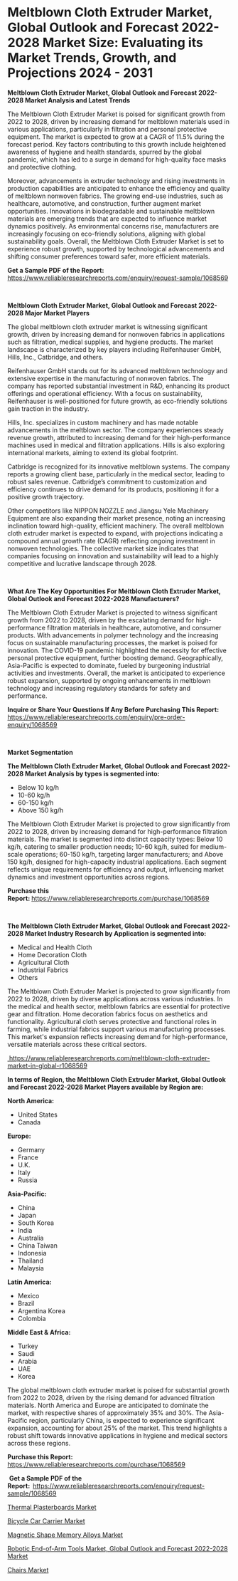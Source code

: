 <p><h1>Meltblown Cloth Extruder Market, Global Outlook and Forecast 2022-2028 Market Size: Evaluating its Market Trends, Growth, and Projections 2024 - 2031</h1></p><p><strong>Meltblown Cloth Extruder Market, Global Outlook and Forecast 2022-2028 Market Analysis and Latest Trends</strong></p>
<p><p>The Meltblown Cloth Extruder Market is poised for significant growth from 2022 to 2028, driven by increasing demand for meltblown materials used in various applications, particularly in filtration and personal protective equipment. The market is expected to grow at a CAGR of 11.5% during the forecast period. Key factors contributing to this growth include heightened awareness of hygiene and health standards, spurred by the global pandemic, which has led to a surge in demand for high-quality face masks and protective clothing. </p><p>Moreover, advancements in extruder technology and rising investments in production capabilities are anticipated to enhance the efficiency and quality of meltblown nonwoven fabrics. The growing end-use industries, such as healthcare, automotive, and construction, further augment market opportunities. Innovations in biodegradable and sustainable meltblown materials are emerging trends that are expected to influence market dynamics positively. As environmental concerns rise, manufacturers are increasingly focusing on eco-friendly solutions, aligning with global sustainability goals. Overall, the Meltblown Cloth Extruder Market is set to experience robust growth, supported by technological advancements and shifting consumer preferences toward safer, more efficient materials.</p></p>
<p><strong>Get a Sample PDF of the Report:&nbsp;</strong> <a href="https://www.reliableresearchreports.com/enquiry/request-sample/1068569">https://www.reliableresearchreports.com/enquiry/request-sample/1068569</a></p>
<p>&nbsp;</p>
<p><strong>Meltblown Cloth Extruder Market, Global Outlook and Forecast 2022-2028 Major Market Players</strong></p>
<p><p>The global meltblown cloth extruder market is witnessing significant growth, driven by increasing demand for nonwoven fabrics in applications such as filtration, medical supplies, and hygiene products. The market landscape is characterized by key players including Reifenhauser GmbH, Hills, Inc., Catbridge, and others.</p><p>Reifenhauser GmbH stands out for its advanced meltblown technology and extensive expertise in the manufacturing of nonwoven fabrics. The company has reported substantial investment in R&D, enhancing its product offerings and operational efficiency. With a focus on sustainability, Reifenhauser is well-positioned for future growth, as eco-friendly solutions gain traction in the industry.</p><p>Hills, Inc. specializes in custom machinery and has made notable advancements in the meltblown sector. The company experiences steady revenue growth, attributed to increasing demand for their high-performance machines used in medical and filtration applications. Hills is also exploring international markets, aiming to extend its global footprint.</p><p>Catbridge is recognized for its innovative meltblown systems. The company reports a growing client base, particularly in the medical sector, leading to robust sales revenue. Catbridge’s commitment to customization and efficiency continues to drive demand for its products, positioning it for a positive growth trajectory.</p><p>Other competitors like NIPPON NOZZLE and Jiangsu Yele Machinery Equipment are also expanding their market presence, noting an increasing inclination toward high-quality, efficient machinery. The overall meltblown cloth extruder market is expected to expand, with projections indicating a compound annual growth rate (CAGR) reflecting ongoing investment in nonwoven technologies. The collective market size indicates that companies focusing on innovation and sustainability will lead to a highly competitive and lucrative landscape through 2028.</p></p>
<p>&nbsp;</p>
<p><strong>What Are The Key Opportunities For Meltblown Cloth Extruder Market, Global Outlook and Forecast 2022-2028 Manufacturers?</strong></p>
<p><p>The Meltblown Cloth Extruder Market is projected to witness significant growth from 2022 to 2028, driven by the escalating demand for high-performance filtration materials in healthcare, automotive, and consumer products. With advancements in polymer technology and the increasing focus on sustainable manufacturing processes, the market is poised for innovation. The COVID-19 pandemic highlighted the necessity for effective personal protective equipment, further boosting demand. Geographically, Asia-Pacific is expected to dominate, fueled by burgeoning industrial activities and investments. Overall, the market is anticipated to experience robust expansion, supported by ongoing enhancements in meltblown technology and increasing regulatory standards for safety and performance.</p></p>
<p><strong>Inquire or Share Your Questions If Any Before Purchasing This Report:</strong> <a href="https://www.reliableresearchreports.com/enquiry/pre-order-enquiry/1068569">https://www.reliableresearchreports.com/enquiry/pre-order-enquiry/1068569</a></p>
<p>&nbsp;</p>
<p><strong>Market Segmentation</strong></p>
<p><strong>The Meltblown Cloth Extruder Market, Global Outlook and Forecast 2022-2028 Market Analysis by types is segmented into:</strong></p>
<p><ul><li>Below 10 kg/h</li><li>10-60 kg/h</li><li>60-150 kg/h</li><li>Above 150 kg/h</li></ul></p>
<p><p>The Meltblown Cloth Extruder Market is projected to grow significantly from 2022 to 2028, driven by increasing demand for high-performance filtration materials. The market is segmented into distinct capacity types: Below 10 kg/h, catering to smaller production needs; 10-60 kg/h, suited for medium-scale operations; 60-150 kg/h, targeting larger manufacturers; and Above 150 kg/h, designed for high-capacity industrial applications. Each segment reflects unique requirements for efficiency and output, influencing market dynamics and investment opportunities across regions.</p></p>
<p><strong>Purchase this Report:&nbsp;</strong><a href="https://www.reliableresearchreports.com/purchase/1068569">https://www.reliableresearchreports.com/purchase/1068569</a></p>
<p>&nbsp;</p>
<p><strong>The Meltblown Cloth Extruder Market, Global Outlook and Forecast 2022-2028 Market Industry Research by Application is segmented into:</strong></p>
<p><ul><li>Medical and Health Cloth</li><li>Home Decoration Cloth</li><li>Agricultural Cloth</li><li>Industrial Fabrics</li><li>Others</li></ul></p>
<p><p>The Meltblown Cloth Extruder Market is projected to grow significantly from 2022 to 2028, driven by diverse applications across various industries. In the medical and health sector, meltblown fabrics are essential for protective gear and filtration. Home decoration fabrics focus on aesthetics and functionality. Agricultural cloth serves protective and functional roles in farming, while industrial fabrics support various manufacturing processes. This market's expansion reflects increasing demand for high-performance, versatile materials across these critical sectors.</p></p>
<p><a href="https://www.reliableresearchreports.com/meltblown-cloth-extruder-market-in-global-r1068569">&nbsp;https://www.reliableresearchreports.com/meltblown-cloth-extruder-market-in-global-r1068569</a></p>
<p><strong>In terms of Region, the Meltblown Cloth Extruder Market, Global Outlook and Forecast 2022-2028 Market Players available by Region are:</strong></p>
<p>
    <p> <strong> North America: </strong>
        <ul>
            <li>United States</li>
            <li>Canada</li>
        </ul>
        </p> 
    <p> <strong> Europe: </strong>
        <ul>
            <li>Germany</li>
            <li>France</li>
            <li>U.K.</li>
            <li>Italy</li>
            <li>Russia</li>
        </ul>
        </p> 
    <p> <strong> Asia-Pacific: </strong>
        <ul>
            <li>China</li>
            <li>Japan</li>
            <li>South Korea</li>
            <li>India</li>
            <li>Australia</li>
            <li>China Taiwan</li>
            <li>Indonesia</li>
            <li>Thailand</li>
            <li>Malaysia</li>
        </ul>
        </p> 
    <p> <strong> Latin America: </strong>
        <ul>
            <li>Mexico</li>
            <li>Brazil</li>
            <li>Argentina Korea</li>
            <li>Colombia</li>
        </ul>
        </p> 
    <p> <strong> Middle East & Africa: </strong>
        <ul>
            <li>Turkey</li>
            <li>Saudi</li>
            <li>Arabia</li>
            <li>UAE</li>
            <li>Korea</li>
        </ul>
    </p>
    </p>
<p><p>The global meltblown cloth extruder market is poised for substantial growth from 2022 to 2028, driven by the rising demand for advanced filtration materials. North America and Europe are anticipated to dominate the market, with respective shares of approximately 35% and 30%. The Asia-Pacific region, particularly China, is expected to experience significant expansion, accounting for about 25% of the market. This trend highlights a robust shift towards innovative applications in hygiene and medical sectors across these regions.</p></p>
<p><strong>Purchase this Report: </strong><a href="https://www.reliableresearchreports.com/purchase/1068569">https://www.reliableresearchreports.com/purchase/1068569</a></p>
<p>&nbsp;<strong>Get a Sample PDF of the Report:&nbsp;&nbsp;</strong><a href="https://www.reliableresearchreports.com/enquiry/request-sample/1068569">https://www.reliableresearchreports.com/enquiry/request-sample/1068569</a></p>
<p><strong></strong></p>
<p><p><a href="https://issuu.com/reportprime-2/docs/thermal-plasterboards-market-size-2_49fbf467182337">Thermal Plasterboards Market</a></p><p><a href="https://medium.com/@kathydiaz655/the-bicycle-car-carrier-market-prioritizes-cost-control-and-efficiency-enhancement-c8ab359755dc">Bicycle Car Carrier Market</a></p><p><a href="https://issuu.com/reportprime-2/docs/magnetic-shape-memory-alloys-market_310410c7b83a44">Magnetic Shape Memory Alloys Market</a></p><p><a href="https://github.com/AshrafKhan865/Market-Research-Report-List-1/blob/main/robotic-end-of-arm-tools-market-global-outlook-and-forecast-2022-2028-market.md">Robotic End-of-Arm Tools Market, Global Outlook and Forecast 2022-2028 Market</a></p><p><a href="https://medium.com/@anndiaz698/the-chairs-industry-analysis-report-offers-a-comprehensive-and-current-examination-of-the-market-98c747cb623f">Chairs Market</a></p></p>